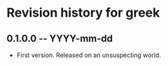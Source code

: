 # Revision history for greek

## 0.1.0.0 -- YYYY-mm-dd

* First version. Released on an unsuspecting world.
